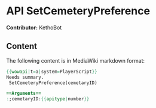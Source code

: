 # API SetCemeteryPreference

**Contributor:** KethoBot

## Content

The following content is in MediaWiki markdown format:

```mediawiki
{{wowapi|t=a|system=PlayerScript}}
Needs summary.
 SetCemeteryPreference(cemetaryID)

==Arguments==
:;cemetaryID:{{apitype|number}}
```